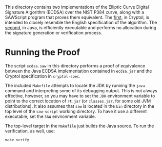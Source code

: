 This directory contains two implementations of the Elliptic Curve
Digital Signature Algorithm (ECDSA) over the NIST P384 curve, along with
a SAWScript program that proves them equivalent. The
[first](cryptol-spec), in Cryptol, is intended to closely resemble the
English specification of the algorithm. The
[second](src/com/galois/ecc), in Java, is efficiently executable and
performs no allocation during the signature generation or verification
process.

# Running the Proof

The script `ecdsa.saw` in this directory performs a proof of
equivalence between the Java ECDSA implementation contained in
`ecdsa.jar` and the Cryptol specification in `cryptol-spec`.

The included `Makefile` attempts to locate the JDK by running the `java`
command and interpreting some of its debugging output. This is not
always effective, however, so you may have to set the `JDK` environment
variable to point to the correct location of `rt.jar` (or `classes.jar`,
for some old JVM distributions). It also assumes that `saw` is located
in the `bin` directory in the top level of the `saw-script` working
directory. To have it use a different executable, set the `SAW`
environment variable.

The top-level target in the `Makefile` just builds the Java source. To
run the verification, as well, use:

~~~~
make verify
~~~~

